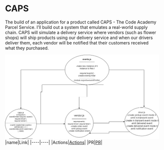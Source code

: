 # CAPS

The build of an application for a product called CAPS - The Code Academy Parcel Service.  I’ll build out a system that emulates a real-world supply chain. CAPS will simulate a delivery service where vendors (such as flower shops) will ship products using our delivery service and when our drivers deliver them, each vendor will be notified that their customers received what they purchased.

![UML](/Uml.png)
|name|Link|
|----|----|
|Actions|[Actions](https://github.com/Mujahedyousef/CAPS/actions)|
|PR|[PR](https://github.com/Mujahedyousef/CAPS/pull/2)|
